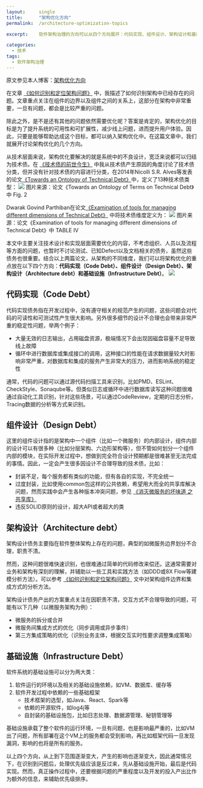 ```yaml
---
layout:     single
title:      "架构优化方向"
permalink:  /architecture-optimization-topics

excerpt:    软件架构治理的方向可以从四个方向展开：代码实现、组件设计、架构设计和基础设施。然而，实际落地过程中，还要根据问题的严重程度以及开发的投入产出比作为辅助信息来协助优先级排序。

categories:
  - 技术
tags: 
  - 软件架构治理
---
```


原文参见本人博客：[架构优化方向](https://www.maguangguang.xyz/architecture-optimization-topics)


在文章 [《如何识别和定位架构问题》](https://www.maguangguang.xyz/identify-and-locate-software-architecture-issues) 中，我描述了如何识别架构中已经存在的问题。文章重点关注在组件的边界以及组件之间的关系上，这部分在架构中非常重要，一旦有问题，都会是比较严重的问题。

除此之外，是不是还有其他的问题依然需要优化呢？答案是肯定的，架构优化的目标是为了提升系统的可用性和可扩展性，减少线上问题，进而提升用户体验。因此，只要是能够帮助达成这个目标，都可以纳入架构优化中。在这篇文章中，我们就展开讨论架构优化的几个方向。

从技术层面来说，架构优化要解决的就是系统中的不良设计，宽泛来说都可以归结为技术债。在 [《技术债的前世今生》](https://www.maguangguang.xyz/tech-debt-quadrant) 中我从技术债产生原因的角度讨论了技术债分类，但并没有针对技术债的内容进行分类，在2014年Nicolli S.R. Alves等发表的论文[《Towards an Ontology of Technical Debt》](https://ieeexplore.ieee.org/abstract/document/6974882)中，定义了13种技术债类型：
![](/assets/images/2021-12-13-00-04-26.jpg)
图片来源：论文《Towards an Ontology of Terms on Technical Debt》中 Fig. 2

Dwarak Govind Parthiban在论文[《Examination of tools for managing different dimensions of Technical Debt》](https://arxiv.org/abs/1904.11062) 中将技术债维度定义为：
![](/assets/images/2021-12-13-00-05-57.jpg)
图片来源：论文《Examination of tools for managing different dimensions of Technical Debt》中 TABLE IV

本文中主要关注技术设计和实现层面需要优化的内容，不考虑组织、人员以及流程等方面的问题，也暂时不讨论测试、已知Defect以及文档相关的债务，虽然这些债务也很重要。结合以上两篇论文，从架构的不同维度，我们可以将架构优化的重点放在以下四个方向：**代码实现（Code Debt）、组件设计（Design Debt）、架构设计（Architecture debt）和基础设施（Infrastructure Debt）**。
![](/assets/images/2021-12-13-00-06-58.jpg)

## 代码实现（Code Debt）
代码实现债务指在开发过程中，没有遵守相关的规范产生的问题，这些问题会对代码的可读性和可测试性产生很大影响。另外很多细节的设计不合理也会带来非常严重的稳定性问题，举两个例子：
- 大量无效的日志输出，占用磁盘资源，极端情况下会出现因磁盘容量不足导致线上故障
- 循环中进行数据库或集成接口的调用，这种接口的性能在请求数据量较大时影响非常严重，对数据库和集成的服务产生非常大的压力，进而影响系统的稳定性

通常，代码的问题可以通过源代码扫描工具来识别，比如PMD、ESLint、CheckStyle、Sonaqube等。但类似日志或循环中进行数据库读写这种问题很难通过自动化工具识别，针对这些场景，可以通过CodeReview，定期的日志分析，Tracing数据的分析等方式来识别。

## 组件设计（Design Debt）
这里的组件设计指的是架构中一个组件（比如一个微服务）的内部设计，组件内部的设计可以有很多种（比如分层架构、六边形架构等），但不管如何划分一个组件内部的模块，在实际开发过程中，想做到完全符合设计预期都是很难甚至无法完成的事情。因此，一定会产生很多因设计不合理导致的技术债，比如：
- 封装不足，每个服务都有类似的功能，但有各自的实现，不完全统一
- 过度封装，比如使用common包这样的公共依赖，希望用大而全的共享库解决问题，然而实践中会产生各种版本冲突问题，参见 [《消灭微服务的坏味道 之 共享库》](https://www.maguangguang.xyz/how-to-deal-with-shared-library)
- 违反SOLID原则的设计，超大API或者超大的类

## 架构设计（Architecture debt）
架构设计债务主要指在软件整体架构上存在的问题，典型的如微服务边界划分不合理，职责不清。

然而，这种问题很难快速识别，也很难通过简单的代码修改来偿还。这通常需要对业务和架构有深刻的理解，并辅助以一些工具和实践方法（如DDD或8X Flow等建模分析方法）。可以参考 [《如何识别和定位架构问题》](https://www.maguangguang.xyz/identify-and-locate-software-architecture-issues) 文中对架构组件边界和集成方式的分析方法。

架构设计债务产出的方案重点关注在因职责不清，交互方式不合理导致的问题，可能有以下几种（以微服务架构为例）：
- 微服务的拆分或合并
- 微服务间集成方式的优化（同步调用或异步事件）
- 第三方集成策略的优化（识别业务主体，根据交互实时性要求调整集成策略）

## 基础设施（Infrastructure Debt）
软件系统的基础设施可以分为两大类：
1. 软件运行的环境以及相关的基础设施依赖，如VM、数据库、缓存等
2. 软件开发过程中依赖的一些基础框架
	- 技术框架的选型，如Java、React、Spark等
	- 依赖的开源软件，如log4j等
	- 自封装的基础设施包，比如日志处理、数据源管理、秘钥管理等

基础设施承载了整个软件的运行环境，一旦有问题，也是影响最严重的，比如VM出了问题，所有部署在这个VM上的服务都会受到影响，再比如框架代码一旦发现漏洞，影响的也将是所有的服务。


以上四个方向，从上到下范围逐渐变大，产生的影响也逐渐变大，因此通常情况下，在识别到问题后，处理优先级应该是反过来，先从基础设施开始，最后是代码实现。然而，真正操作过程中，还要根据问题的严重程度以及开发的投入产出比作为额外的信息，来辅助优先级排序。